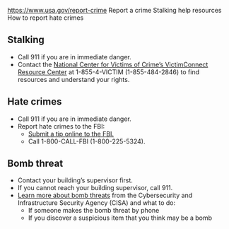 

https://www.usa.gov/report-crime
Report a crime
Stalking help resources
How to report hate crimes

Stalking
--------

* Call 911 if you are in immediate danger.
* Contact the
  [National Center for Victims of Crime’s VictimConnect Resource Center](https://victimconnect.org/)
  at 1-855-4-VICTIM (1-855-484-2846) to find resources and understand your rights.

Hate crimes
-----------

* Call 911 if you are in immediate danger.
* Report hate crimes to the FBI:
  + [Submit a tip online to the FBI.](https://tips.fbi.gov/home)
  + Call 1-800-CALL-FBI (1-800-225-5324).

Bomb threat
-----------

* Contact your building’s supervisor first.
* If you cannot reach your building supervisor, call 911.
* [Learn more about bomb threats](https://www.cisa.gov/news-events/news/what-do-bomb-threat)
  from the Cybersecurity and Infrastructure Security Agency (CISA) and what to do:
  + If someone makes the bomb threat by phone
  + If you discover a suspicious item that you think may be a bomb
